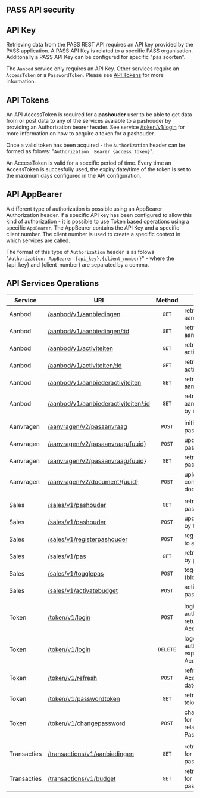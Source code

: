 ## **PASS API security**

## API Key

Retrieving data from the PASS REST API requires an API key provided by the PASS application. A PASS API Key is related to a specific PASS organisation. Additonally a PASS API Key can be configured for specific "pas soorten".

The `Aanbod` service only requires an API Key. Other services require an `AccessToken` or a `PasswordToken`. Please see [API Tokens](#api-tokens) for more information.

## API Tokens

An API AccessToken is required for a **pashouder** user to be able to get data from or post data to any of the services avaiable to a pashouder by providing an Authorization bearer header. See service [/token/v1/login](#retrieve-token) for more information on how to acquire a token for a pashouder.

Once a valid token has been acquired - the `Authorization` header can be formed as folows: "`Authorization: Bearer {access_token}`".

An AccessToken is valid for a specific period of time. Every time an AccessToken is succesfully used, the expiry date/time of the token is set to the maximum days configured in the API configuration.

## API AppBearer

A different type of authorization is possible using an AppBearer Authorization header. If a specific API key has been configured to allow this kind of authorization - it is possible to use Token based operations using a specific `AppBearer`. The AppBearer contains the API Key and a specific client number. The client number is used to create a specific context in which services are called.

The format of this type of `Authorization` header is as folows "`Authorization: AppBearer {api_key},{client_number}`" - where the {api_key} and {client_number} are separated by a comma.

## API Services Operations

| Service     | URI                                                                                  |  Method  | Description                                                     |
| ----------- | ------------------------------------------------------------------------------------ | :------: | --------------------------------------------------------------- |
| Aanbod      | [/aanbod/v1/aanbiedingen](aanbiedingen.md#retrieve-aanbiedingen)                     |  `GET`   | retrieve a list of aanbiedingen                                 |
| Aanbod      | [/aanbod/v1/aanbiedingen/:id](aanbiedingen.md#retrieve-aanbieding)                   |  `GET`   | retrieve a single aanbieding by id                              |
| Aanbod      | [/aanbod/v1/activiteiten](activiteiten.md#retrieve-activiteiten)                     |  `GET`   | retrieve a list of activiteiten                                 |
| Aanbod      | [/aanbod/v1/activiteiten/:id](activiteiten.md#retrieve-activiteit)                   |  `GET`   | retrieve a single activiteit by id                              |
| Aanbod      | [/aanbod/v1/aanbiederactiviteiten](activiteiten.md#retrieve-aanbiederactiviteiten)   |  `GET`   | retrieve a list of aanbiederactiviteiten                        |
| Aanbod      | [/aanbod/v1/aanbiederactiviteiten/:id](activiteiten.md#retrieve-aanbiederactiviteit) |  `GET`   | retrieve a single aanbiederactiviteit by id                     |
|             |                                                                                      |          |                                                                 |
| Aanvragen   | [/aanvragen/v2/pasaanvraag](aanvragen.md#initiate-pasaanvraag)                       |  `POST`  | initiate a new pasaanvraag                                      |
| Aanvragen   | [/aanvragen/v2/pasaanvraag/{uuid}](aanvragen.md#update-pasaanvraag)                  |  `POST`  | update an existing pasaanvraag                                  |
| Aanvragen   | [/aanvragen/v2/pasaanvraag/{uuid}](aanvragen.md#retrieve-pasaanvraag)                |  `GET`   | retrieve a pasaanvraag                                          |
| Aanvragen   | [/aanvragen/v2/document/{uuid}](aanvragen.md#upload-document)                        |  `POST`  | upload binary content for document                              |
|             |                                                                                      |          |                                                                 |
| Sales       | [/sales/v1/pashouder](sales.md#retrieve-pashouder)                                   |  `GET`   | retrieve a single pashouder by token                            |
| Sales       | [/sales/v1/pashouder](sales.md#update-pashouder)                                     |  `POST`  | update pashouder by token                                       |
| Sales       | [/sales/v1/registerpashouder](sales.md#register-pashouder)                           |  `POST`  | register pashouder to account                                   |
| Sales       | [/sales/v1/pas](sales.md#retrieve-pas)                                               |  `GET`   | retrieve pas details by pasnummer                               |
| Sales       | [/sales/v1/togglepas](sales.md#toggle-pas)                                           |  `POST`  | toggle pas status (block/unblock)                               |
| Sales       | [/sales/v1/activatebudget](sales.md#activate-budget)                                 |  `POST`  | activate budgets on pas                                         |
|             |                                                                                      |          |                                                                 |
| Token       | [/token/v1/login](token.md#login)                                                    |  `POST`  | login using Basic authentication and return an AccessToken      |
| Token       | [/token/v1/login](token.md#logout)                                                   | `DELETE` | logout using Bearer authentication and expiring the AccessToken |
| Token       | [/token/v1/refresh](token.md#refresh)                                                |  `POST`  | refresh the given AccessToken expiry date                       |
| Token       | [/token/v1/passwordtoken](token.md#passwordtoken)                                    |  `GET`   | retrieve a password token by login_name                         |
| Token       | [/token/v1/changepassword](token.md#passwordtoken)                                   |  `POST`  | change password for pashouder related to provided PasswordToken |
|             |                                                                                      |          |                                                                 |
| Transacties | [/transactions/v1/aanbiedingen](transactions.md#retrieve-aanbieding-transactions)    |  `GET`   | retrieve transactions for aanbiedingen for pashouder            |
| Transacties | [/transactions/v1/budget](transactions.md#retrieve-budget-transactions)              |  `GET`   | retrieve transactions for budgetten for pashouder               |
